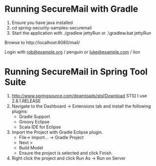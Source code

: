 Running SecureMail with Gradle
======================

1. Ensure you have java installed
2. cd spring-security-samples-securemail
3. Start the application with ./gradlew jettyRun or .\gradlew.bat jettyRun

Browse to http://localhost:8080/mail/

Login with rob@example.org / penguin or luke@example.com / lion

Running SecureMail in Spring Tool Suite
======================

1. http://www.springsource.com/downloads/sts[Download STS] I use 2.8.1.RELEASE
2. Navigate to the Dashboard -> Extensions tab and install the following plugins:
   * Gradle Support
   * Groovy Eclipse
   * Scala IDE for Eclipse
3. Import the Project with Gradle Eclipse plugin.
   * File-> Import... -> Gradle Project
   * Next >
   * Build Model
   * Ensure the project is selected and click Finish.
4. Right click the project and click Run As -> Run on Server
